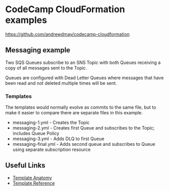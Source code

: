 # CodeCamp CloudFormation examples

https://github.com/andrewdmay/codecamp-cloudformation

## Messaging example

Two SQS Queues subscribe to an SNS Topic with both Queues receiving a copy of all messages sent to the Topic.

Queues are configured with Dead Letter Queues where messages that have been read and not deleted multiple times will be sent.

### Templates

The templates would normally evolve as commits to the same file, but to make it easier to compare there are separate files in this example.

* messaging-1.yml - Creates the Topic
* messaging-2.yml - Creates first Queue and subscribes to the Topic; includes Queue Policy
* messaging-3.yml - Adds DLQ to first Queue
* messaging-final.yml - Adds second queue and subscribes to Queue using separate subscription resource

## Useful Links

* [Template Anatomy](http://docs.aws.amazon.com/AWSCloudFormation/latest/UserGuide/template-anatomy.html)
* [Template Reference](http://docs.aws.amazon.com/AWSCloudFormation/latest/UserGuide/template-reference.html)
